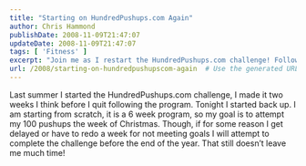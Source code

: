 ```yaml
---
title: "Starting on HundredPushups.com Again"
author: Chris Hammond
publishDate: 2008-11-09T21:47:07
updateDate: 2008-11-09T21:47:07
tags: [ 'Fitness' ]
excerpt: "Join me as I restart the HundredPushups.com challenge! Follow my journey from scratch to achieving 100 pushups by Christmas in this 6-week program update."
url: /2008/starting-on-hundredpushupscom-again  # Use the generated URL with year
---
```

<p>Last summer I started the HundredPushups.com challenge, I made it two weeks I think before I quit following the program. Tonight I started back up. I am starting from scratch, it is a 6 week program, so my goal is to attempt my 100 pushups the week of Christmas. Though, if for some reason I get delayed or have to redo a week for not meeting goals I will attempt to complete the challenge before the end of the year. That still doesn’t leave me much time!</p>

